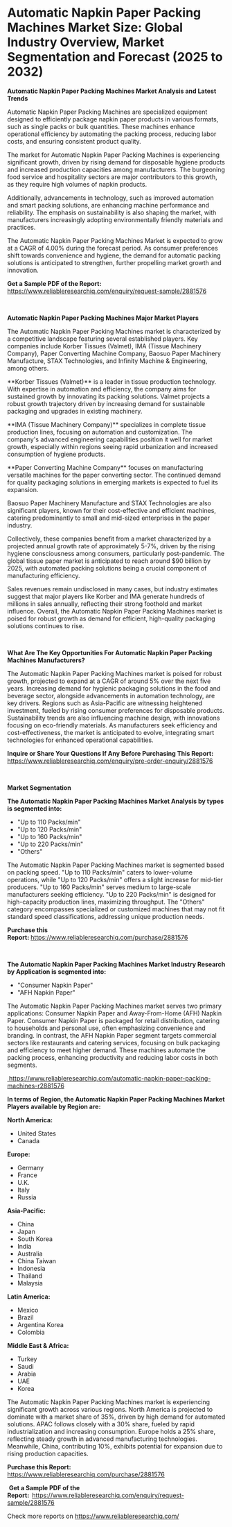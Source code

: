<p><h1>Automatic Napkin Paper Packing Machines Market Size: Global Industry Overview, Market Segmentation and Forecast (2025 to 2032)</h1></p><p><strong>Automatic Napkin Paper Packing Machines Market Analysis and Latest Trends</strong></p>
<p><p>Automatic Napkin Paper Packing Machines are specialized equipment designed to efficiently package napkin paper products in various formats, such as single packs or bulk quantities. These machines enhance operational efficiency by automating the packing process, reducing labor costs, and ensuring consistent product quality. </p><p>The market for Automatic Napkin Paper Packing Machines is experiencing significant growth, driven by rising demand for disposable hygiene products and increased production capacities among manufacturers. The burgeoning food service and hospitality sectors are major contributors to this growth, as they require high volumes of napkin products. </p><p>Additionally, advancements in technology, such as improved automation and smart packing solutions, are enhancing machine performance and reliability. The emphasis on sustainability is also shaping the market, with manufacturers increasingly adopting environmentally friendly materials and practices.</p><p>The Automatic Napkin Paper Packing Machines Market is expected to grow at a CAGR of 4.00% during the forecast period. As consumer preferences shift towards convenience and hygiene, the demand for automatic packing solutions is anticipated to strengthen, further propelling market growth and innovation.</p></p>
<p><strong>Get a Sample PDF of the Report:&nbsp;</strong> <a href="https://www.reliableresearchiq.com/enquiry/request-sample/2881576?utm_campaign=2735&utm_medium=2&utm_source=Github&utm_content=ia&utm_term=12032025&utm_id=automatic-napkin-paper-packing-machines">https://www.reliableresearchiq.com/enquiry/request-sample/2881576</a></p>
<p>&nbsp;</p>
<p><strong>Automatic Napkin Paper Packing Machines Major Market Players</strong></p>
<p><p>The Automatic Napkin Paper Packing Machines market is characterized by a competitive landscape featuring several established players. Key companies include Korber Tissues (Valmet), IMA (Tissue Machinery Company), Paper Converting Machine Company, Baosuo Paper Machinery Manufacture, STAX Technologies, and Infinity Machine & Engineering, among others.</p><p>**Korber Tissues (Valmet)** is a leader in tissue production technology. With expertise in automation and efficiency, the company aims for sustained growth by innovating its packing solutions. Valmet projects a robust growth trajectory driven by increasing demand for sustainable packaging and upgrades in existing machinery.</p><p>**IMA (Tissue Machinery Company)** specializes in complete tissue production lines, focusing on automation and customization. The company's advanced engineering capabilities position it well for market growth, especially within regions seeing rapid urbanization and increased consumption of hygiene products.</p><p>**Paper Converting Machine Company** focuses on manufacturing versatile machines for the paper converting sector. The continued demand for quality packaging solutions in emerging markets is expected to fuel its expansion.</p><p>Baosuo Paper Machinery Manufacture and STAX Technologies are also significant players, known for their cost-effective and efficient machines, catering predominantly to small and mid-sized enterprises in the paper industry.</p><p>Collectively, these companies benefit from a market characterized by a projected annual growth rate of approximately 5-7%, driven by the rising hygiene consciousness among consumers, particularly post-pandemic. The global tissue paper market is anticipated to reach around $90 billion by 2025, with automated packing solutions being a crucial component of manufacturing efficiency.</p><p>Sales revenues remain undisclosed in many cases, but industry estimates suggest that major players like Korber and IMA generate hundreds of millions in sales annually, reflecting their strong foothold and market influence. Overall, the Automatic Napkin Paper Packing Machines market is poised for robust growth as demand for efficient, high-quality packaging solutions continues to rise.</p></p>
<p>&nbsp;</p>
<p><strong>What Are The Key Opportunities For Automatic Napkin Paper Packing Machines Manufacturers?</strong></p>
<p><p>The Automatic Napkin Paper Packing Machines market is poised for robust growth, projected to expand at a CAGR of around 5% over the next five years. Increasing demand for hygienic packaging solutions in the food and beverage sector, alongside advancements in automation technology, are key drivers. Regions such as Asia-Pacific are witnessing heightened investment, fueled by rising consumer preferences for disposable products. Sustainability trends are also influencing machine design, with innovations focusing on eco-friendly materials. As manufacturers seek efficiency and cost-effectiveness, the market is anticipated to evolve, integrating smart technologies for enhanced operational capabilities.</p></p>
<p><strong>Inquire or Share Your Questions If Any Before Purchasing This Report:</strong> <a href="https://www.reliableresearchiq.com/enquiry/pre-order-enquiry/2881576?utm_campaign=2735&utm_medium=2&utm_source=Github&utm_content=ia&utm_term=12032025&utm_id=automatic-napkin-paper-packing-machines">https://www.reliableresearchiq.com/enquiry/pre-order-enquiry/2881576</a></p>
<p>&nbsp;</p>
<p><strong>Market Segmentation</strong></p>
<p><strong>The Automatic Napkin Paper Packing Machines Market Analysis by types is segmented into:</strong></p>
<p><ul><li>"Up to 110 Packs/min"</li><li>"Up to 120 Packs/min"</li><li>"Up to 160 Packs/min"</li><li>"Up to 220 Packs/min"</li><li>"Others"</li></ul></p>
<p><p>The Automatic Napkin Paper Packing Machines market is segmented based on packing speed. "Up to 110 Packs/min" caters to lower-volume operations, while "Up to 120 Packs/min" offers a slight increase for mid-tier producers. "Up to 160 Packs/min" serves medium to large-scale manufacturers seeking efficiency. "Up to 220 Packs/min" is designed for high-capacity production lines, maximizing throughput. The "Others" category encompasses specialized or customized machines that may not fit standard speed classifications, addressing unique production needs.</p></p>
<p><strong>Purchase this Report:&nbsp;</strong><a href="https://www.reliableresearchiq.com/purchase/2881576?utm_campaign=2735&utm_medium=2&utm_source=Github&utm_content=ia&utm_term=12032025&utm_id=automatic-napkin-paper-packing-machines">https://www.reliableresearchiq.com/purchase/2881576</a></p>
<p>&nbsp;</p>
<p><strong>The Automatic Napkin Paper Packing Machines Market Industry Research by Application is segmented into:</strong></p>
<p><ul><li>"Consumer Napkin Paper"</li><li>"AFH Napkin Paper"</li></ul></p>
<p><p>The Automatic Napkin Paper Packing Machines market serves two primary applications: Consumer Napkin Paper and Away-From-Home (AFH) Napkin Paper. Consumer Napkin Paper is packaged for retail distribution, catering to households and personal use, often emphasizing convenience and branding. In contrast, the AFH Napkin Paper segment targets commercial sectors like restaurants and catering services, focusing on bulk packaging and efficiency to meet higher demand. These machines automate the packing process, enhancing productivity and reducing labor costs in both segments.</p></p>
<p><a href="https://www.reliableresearchiq.com/automatic-napkin-paper-packing-machines-r2881576?utm_campaign=2735&utm_medium=2&utm_source=Github&utm_content=ia&utm_term=12032025&utm_id=automatic-napkin-paper-packing-machines">&nbsp;https://www.reliableresearchiq.com/automatic-napkin-paper-packing-machines-r2881576</a></p>
<p><strong>In terms of Region, the Automatic Napkin Paper Packing Machines Market Players available by Region are:</strong></p>
<p>
    <p> <strong> North America: </strong>
        <ul>
            <li>United States</li>
            <li>Canada</li>
        </ul>
        </p> 
    <p> <strong> Europe: </strong>
        <ul>
            <li>Germany</li>
            <li>France</li>
            <li>U.K.</li>
            <li>Italy</li>
            <li>Russia</li>
        </ul>
        </p> 
    <p> <strong> Asia-Pacific: </strong>
        <ul>
            <li>China</li>
            <li>Japan</li>
            <li>South Korea</li>
            <li>India</li>
            <li>Australia</li>
            <li>China Taiwan</li>
            <li>Indonesia</li>
            <li>Thailand</li>
            <li>Malaysia</li>
        </ul>
        </p> 
    <p> <strong> Latin America: </strong>
        <ul>
            <li>Mexico</li>
            <li>Brazil</li>
            <li>Argentina Korea</li>
            <li>Colombia</li>
        </ul>
        </p> 
    <p> <strong> Middle East & Africa: </strong>
        <ul>
            <li>Turkey</li>
            <li>Saudi</li>
            <li>Arabia</li>
            <li>UAE</li>
            <li>Korea</li>
        </ul>
    </p>
    </p>
<p><p>The Automatic Napkin Paper Packing Machines market is experiencing significant growth across various regions. North America is projected to dominate with a market share of 35%, driven by high demand for automated solutions. APAC follows closely with a 30% share, fueled by rapid industrialization and increasing consumption. Europe holds a 25% share, reflecting steady growth in advanced manufacturing technologies. Meanwhile, China, contributing 10%, exhibits potential for expansion due to rising production capacities.</p></p>
<p><strong>Purchase this Report: </strong><a href="https://www.reliableresearchiq.com/purchase/2881576?utm_campaign=2735&utm_medium=2&utm_source=Github&utm_content=ia&utm_term=12032025&utm_id=automatic-napkin-paper-packing-machines">https://www.reliableresearchiq.com/purchase/2881576</a></p>
<p>&nbsp;<strong>Get a Sample PDF of the Report:&nbsp;&nbsp;</strong><a href="https://www.reliableresearchiq.com/enquiry/request-sample/2881576?utm_campaign=2735&utm_medium=2&utm_source=Github&utm_content=ia&utm_term=12032025&utm_id=automatic-napkin-paper-packing-machines">https://www.reliableresearchiq.com/enquiry/request-sample/2881576</a></p>
<p><strong></strong></p>
<p>Check more reports on <a href="https://www.reliableresearchiq.com/?utm_campaign=2735&utm_medium=2&utm_source=Github&utm_content=ia&utm_term=12032025&utm_id=automatic-napkin-paper-packing-machines">https://www.reliableresearchiq.com/</a></p>